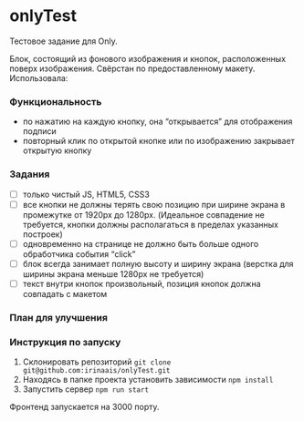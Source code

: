 # onlyTest
Тестовое задание для Only.

Блок, состоящий из фонового изображения и кнопок, расположенных поверх изображения. Свёрстан по предоставленному макету.
Использовала:

### Функциональность
* по нажатию на каждую кнопку, она “открывается” для отображения подписи
* повторный клик по открытой кнопке или по изображению закрывает открытую кнопку

### Задания
- [ ] только чистый JS, HTML5, CSS3
- [ ] все кнопки не должны терять свою позицию при ширине экрана в промежутке от 1920px до 1280px. 
(Идеальное совпадение не требуется, кнопки должны располагаться в пределах указанных построек)
- [ ] одновременно на странице не должно быть больше одного обработчика события “click”
- [ ] блок всегда занимает полную высоту и ширину экрана (верстка для ширины экрана меньше 1280px не требуется)
- [ ] текст внутри кнопок произвольный, позиция кнопок должна совпадать с макетом

### План для улучшения


### Инструкция по запуску
1. Склонировать репозиторий
   `git clone git@github.com:irinaais/onlyTest.git`
2. Находясь в папке проекта установить зависимости
   `npm install`
3. Запустить сервер
   `npm run start`

Фронтенд запускается на 3000 порту.
